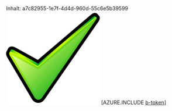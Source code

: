 Inhalt: a7c82955-1e7f-4d4d-960d-55c6e5b39599![Bild](db70d489-36b9-454b-b1c2-92353f49705d.png)
[AZURE.INCLUDE [b-token](5469028f-e60b-45ea-bcb3-322e81cc49e6.md)]
